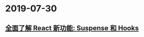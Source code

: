 # 2019-07-30
## [全面了解 React 新功能: Suspense 和 Hooks](https://segmentfault.com/a/1190000017483690)      